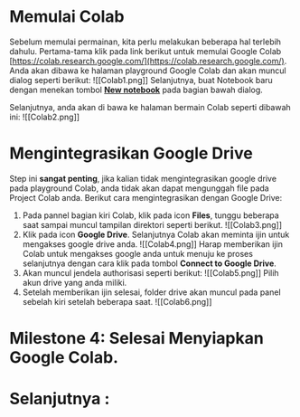 
# Memulai Colab
Sebelum memulai permainan, kita perlu melakukan beberapa hal terlebih dahulu. Pertama-tama klik pada link berikut untuk memulai Google Colab [https://colab.research.google.com/](https://colab.research.google.com/). Anda akan dibawa ke halaman playground Google Colab dan akan muncul dialog seperti berikut:
![[Colab1.png]]
Selanjutnya, buat Notebook baru dengan menekan tombol [**New notebook**](https://colab.research.google.com/#create=true) pada bagian bawah dialog.

Selanjutnya, anda akan di bawa ke halaman bermain Colab seperti dibawah ini:
![[Colab2.png]]

# Mengintegrasikan Google Drive
Step ini **sangat penting**, jika kalian tidak mengintegrasikan google drive pada playground Colab, anda tidak akan dapat mengunggah file pada Project Colab anda.
Berikut cara mengintegrasikan dengan Google Drive:
1. Pada pannel bagian kiri Colab, klik pada icon **Files**, tunggu beberapa saat sampai muncul tampilan direktori seperti berikut. ![[Colab3.png]]
2. Klik pada icon **Google Drive**.
   Selanjutnya Colab akan meminta ijin untuk mengakses google drive anda. ![[Colab4.png]] Harap memberikan ijin Colab untuk mengakses google anda untuk menuju ke proses selanjutnya dengan cara klik pada tombol **Connect to Google Drive**.
3. Akan muncul jendela authorisasi seperti berikut: ![[Colab5.png]] Pilih akun drive yang anda miliki.
4. Setelah memberikan ijin selesai, folder drive akan muncul pada panel sebelah kiri setelah beberapa saat.
    ![[Colab6.png]]

# Milestone 4: Selesai Menyiapkan Google Colab.

# Selanjutnya :


